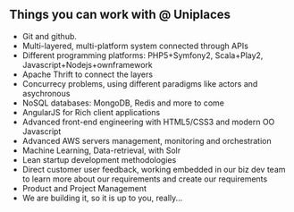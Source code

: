 ## Things you can work with @ Uniplaces

 + Git and github.
 + Multi-layered, multi-platform system connected through APIs
 + Different programming platforms: PHP5+Symfony2, Scala+Play2, Javascript+Nodejs+ownframework
 + Apache Thrift to connect the layers
 + Concurrecy problems, using different paradigms like actors and asychronous
 + NoSQL databases:  MongoDB, Redis and more to come
 + AngularJS for Rich client applications
 + Advanced front-end engineering with HTML5/CSS3 and modern OO Javascript
 + Advanced AWS servers management, monitoring and orchestration
 + Machine Learning, Data-retrieval, with Solr
 + Lean startup development methodologies
 + Direct customer user feedback, working embedded in our biz dev team to learn more about our requirements and create our requirements
 + Product and Project Management
 + We are building it, so it is up to you, really...
